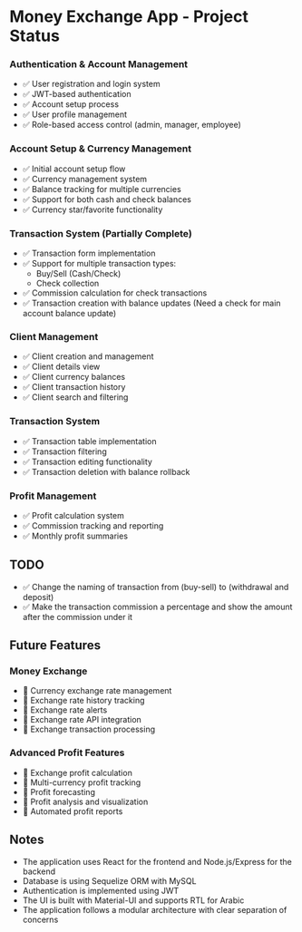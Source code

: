 # Money Exchange App - Project Status

### Authentication & Account Management

- ✅ User registration and login system
- ✅ JWT-based authentication
- ✅ Account setup process
- ✅ User profile management
- ✅ Role-based access control (admin, manager, employee)

### Account Setup & Currency Management

- ✅ Initial account setup flow
- ✅ Currency management system
- ✅ Balance tracking for multiple currencies
- ✅ Support for both cash and check balances
- ✅ Currency star/favorite functionality

### Transaction System (Partially Complete)

- ✅ Transaction form implementation
- ✅ Support for multiple transaction types:
  - Buy/Sell (Cash/Check)
  - Check collection
- ✅ Commission calculation for check transactions
- ✅ Transaction creation with balance updates (Need a check for main account balance update)

### Client Management

- ✅ Client creation and management
- ✅ Client details view
- ✅ Client currency balances
- ✅ Client transaction history
- ✅ Client search and filtering

### Transaction System

- ✅ Transaction table implementation
- ✅ Transaction filtering
- ✅ Transaction editing functionality
- ✅ Transaction deletion with balance rollback

### Profit Management

- ✅ Profit calculation system
- ✅ Commission tracking and reporting
- ✅ Monthly profit summaries

## TODO

- ✅ Change the naming of transaction from (buy-sell) to (withdrawal and deposit)
- ✅ Make the transaction commission a percentage and show the amount after the commission under it

## Future Features

### Money Exchange

- 🔮 Currency exchange rate management
- 🔮 Exchange rate history tracking
- 🔮 Exchange rate alerts
- 🔮 Exchange rate API integration
- 🔮 Exchange transaction processing

### Advanced Profit Features

- 🔮 Exchange profit calculation
- 🔮 Multi-currency profit tracking
- 🔮 Profit forecasting
- 🔮 Profit analysis and visualization
- 🔮 Automated profit reports

## Notes

- The application uses React for the frontend and Node.js/Express for the backend
- Database is using Sequelize ORM with MySQL
- Authentication is implemented using JWT
- The UI is built with Material-UI and supports RTL for Arabic
- The application follows a modular architecture with clear separation of concerns
